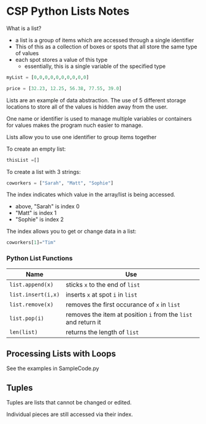 # CSP Python Lists Notes

What is a list?
- a list is a group of items which are accessed through a single identifier
- This of this as a collection of boxes or spots that all store the same type of values
- each spot stores a value of this type
  - essentially, this is a single variable of the specified type

```python
myList = [0,0,0,0,0,0,0,0,0,0]

price = [32.23, 12.25, 56.38, 77.55, 39.0]
```

Lists are an example of data abstraction.  The use of 5 different storage locations to store all of the values is hidden away from the user.

One name or identifier is used to manage multiple variables or containers for values makes the program nuch easier to manage.

Lists allow you to use one identifier to group items together

To create an empty list:
```python
thisList =[]
```

To create a list with 3 strings:
```python
coworkers = ["Sarah", "Matt", "Sophie"]
```

The index indicates which value in the array/list is being accessed. 
- above, "Sarah" is index 0
- "Matt" is index 1
- "Sophie" is index 2

The index allows you to get or change data in a list:
```python
coworkers[1]="Tim"
```
### Python List Functions

 Name                   | Use                                                                    
------------------------|------------------------------------------------------------------------
 ```list.append(x)```   | sticks ```x``` to the end of ```list```                                
 ```list.insert(i,x)``` | inserts ```x``` at spot ```i``` in ```list```                          
 ```list.remove(x)```   | removes the first occurance of ```x``` in ```list```                   
 ```list.pop(i)```      | removes the item at position ```i``` from the ```list``` and return it 
 ```len(list)```        | returns the length of ```list```                                       


## Processing Lists with Loops

See the examples in SampleCode.py

## Tuples

Tuples are lists that cannot be changed or edited.

Individual pieces are still accessed via their index.


